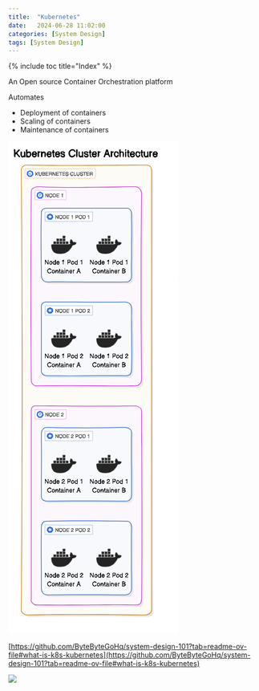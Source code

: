 ```yaml
---
title:  "Kubernetes"
date:   2024-06-28 11:02:00
categories: [System Design]
tags: [System Design]
---
```

{% include toc title="Index" %}

An Open source Container Orchestration platform

Automates 
- Deployment of containers
- Scaling of containers
- Maintenance of containers

![k8s_cluster_small.png](../../../assets/images/k8s_cluster_small.png)

[https://github.com/ByteByteGoHq/system-design-101?tab=readme-ov-file#what-is-k8s-kubernetes](https://github.com/ByteByteGoHq/system-design-101?tab=readme-ov-file#what-is-k8s-kubernetes)

![](https://www.youtube.com/watch?v=TlHvYWVUZyc)